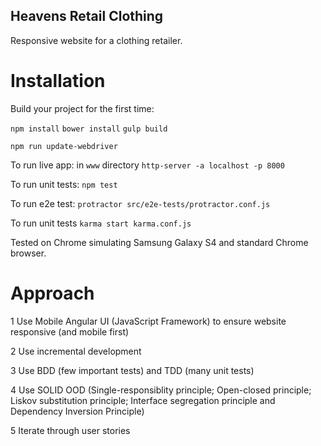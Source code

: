 ## Heavens Retail Clothing

Responsive website for a clothing retailer.


# Installation

Build your project for the first time:

`npm install`
`bower install`
`gulp build`

`npm run update-webdriver`


To run live app:
in `www` directory
`http-server -a localhost -p 8000`

To run unit tests:
`npm test`


To run e2e test:
`protractor src/e2e-tests/protractor.conf.js`


To run unit tests
`karma start karma.conf.js`

Tested on Chrome simulating Samsung Galaxy S4 and standard Chrome browser.




# Approach

 1 Use Mobile Angular UI (JavaScript Framework) to ensure website responsive (and mobile first)

 2 Use incremental development

 3 Use BDD (few important tests) and TDD (many unit tests)

 4 Use SOLID OOD (Single-responsiblity principle; Open-closed principle; Liskov substitution principle; Interface segregation principle and Dependency Inversion Principle)

 5 Iterate through user stories



